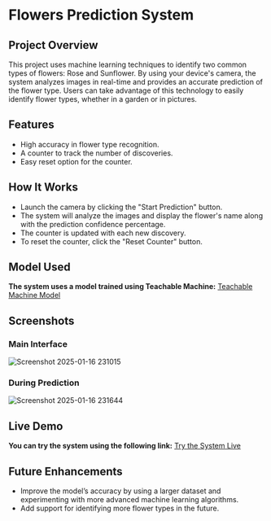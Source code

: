# Flowers Prediction System
## Project Overview

This project uses machine learning techniques to identify two common types of flowers: Rose and Sunflower. By using your device's camera, the system analyzes images in real-time and provides an accurate prediction of the flower type. Users can take advantage of this technology to easily identify flower types, whether in a garden or in pictures.
## Features
- High accuracy in flower type recognition.
- A counter to track the number of discoveries.
- Easy reset option for the counter.
## How It Works
- Launch the camera by clicking the "Start Prediction" button.
- The system will analyze the images and display the flower's name along with the prediction confidence percentage.
- The counter is updated with each new discovery.
- To reset the counter, click the "Reset Counter" button.
## Model Used
**The system uses a model trained using Teachable Machine:**
[Teachable Machine Model](https://teachablemachine.withgoogle.com/models/6KyhoezAf/)

## Screenshots
### Main Interface
![Screenshot 2025-01-16 231015](https://github.com/user-attachments/assets/8acae12c-d038-49bc-a4d5-c20424bed341)

### During Prediction
![Screenshot 2025-01-16 231644](https://github.com/user-attachments/assets/de36e24a-f139-4a59-b708-fc12b1df4a3b)

## Live Demo

**You can try the system using the following link:**
[Try the System Live](https://github.com/SelwanHalawani/Flowers-Prediction-System/blob/main/Flowers%20Prediction.html)

## Future Enhancements
- Improve the model’s accuracy by using a larger dataset and experimenting with more advanced machine learning algorithms.
- Add support for identifying more flower types in the future.
